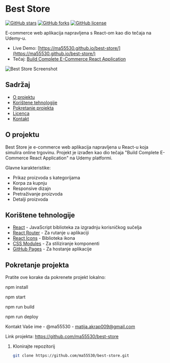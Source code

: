 # Best Store

[![GitHub stars](https://img.shields.io/github/stars/ma55530/best-store?style=social)](https://github.com/ma55530/best-store/stargazers)
[![GitHub forks](https://img.shields.io/github/forks/ma55530/best-store?style=social)](https://github.com/ma55530/best-store/network)
[![GitHub license](https://img.shields.io/github/license/ma55530/best-store)](https://github.com/ma55530/best-store/blob/main/LICENSE)

E-commerce web aplikacija napravljena s React-om kao dio tečaja na Udemy-u.

- Live Demo: [https://ma55530.github.io/best-store/](https://ma55530.github.io/best-store/)
- Tečaj: [Build Complete E-Commerce React Application](https://www.udemy.com/course/build-complete-react-application/?couponCode=ST13MT80425G1)

![Best Store Screenshot](./public/images/screenshot.png) <!-- Zamijeni sa stvarnim screenshotom ako ga imaš -->

## Sadržaj

- [O projektu](#o-projektu)
- [Korištene tehnologije](#korištene-tehnologije)
- [Pokretanje projekta](#pokretanje-projekta)
- [Licenca](#licenca)
- [Kontakt](#kontakt)

## O projektu

Best Store je e-commerce web aplikacija napravljena u React-u koja simulira online trgovinu. Projekt je izrađen kao dio tečaja "Build Complete E-Commerce React Application" na Udemy platformi.

Glavne karakteristike:
- Prikaz proizvoda s kategorijama
- Korpa za kupnju
- Responsive dizajn
- Pretraživanje proizvoda
- Detalji proizvoda

## Korištene tehnologije

- [React](https://reactjs.org/) - JavaScript biblioteka za izgradnju korisničkog sučelja
- [React Router](https://reactrouter.com/) - Za rutanje u aplikaciji
- [React Icons](https://react-icons.github.io/react-icons/) - Biblioteka ikona
- [CSS Modules](https://github.com/css-modules/css-modules) - Za stiliziranje komponenti
- [GitHub Pages](https://pages.github.com/) - Za hostanje aplikacije

## Pokretanje projekta

Pratite ove korake da pokrenete projekt lokalno:

npm install

npm start

npm run build

npm run deploy



Kontakt
Vaše ime - @ma55530 - matija.akrap009@gmail.com

Link projekta: https://github.com/ma55530/best-store

1. Klonirajte repozitorij
   ```sh
   git clone https://github.com/ma55530/best-store.git
